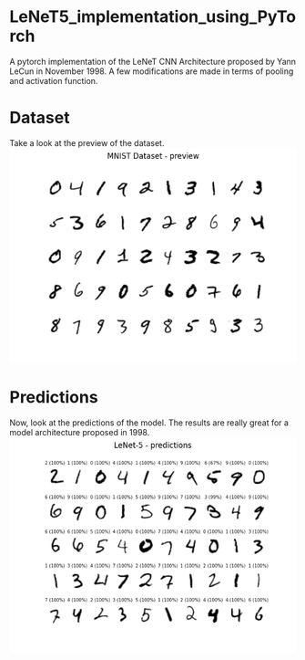 # LeNeT5_implementation_using_PyTorch

A pytorch implementation of the LeNeT CNN Architecture proposed by Yann LeCun in November 1998. A few modifications are made in terms of pooling and activation function. 

# Dataset
Take a look at the preview of the dataset. 
![preview](https://github.com/murugeshmanthiramoorthi/LeNeT5_implementation_using_PyTorch/blob/master/preview.png)

# Predictions
Now, look at the predictions of the model. The results are really great for a model architecture proposed in 1998. 
![prediction](https://github.com/murugeshmanthiramoorthi/LeNeT5_implementation_using_PyTorch/blob/master/predictions.png)
